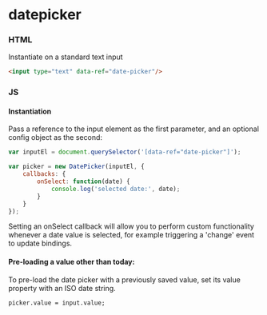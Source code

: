 # datepicker

### HTML

Instantiate on a standard text input

```html
<input type="text" data-ref="date-picker"/>
```

### JS

#### Instantiation

Pass a reference to the input element as the first parameter, and an optional config object as the second:

```js
var inputEl = document.querySelector('[data-ref="date-picker"]');

var picker = new DatePicker(inputEl, {
    callbacks: {
        onSelect: function(date) {
            console.log('selected date:', date);
        }
    }
});
```

Setting an onSelect callback will allow you to perform custom functionality whenever a date value is selected, for example triggering a 'change' event to update bindings.

#### Pre-loading a value other than today:

To pre-load the date picker with a previously saved value, set its value property with an ISO date string.

```
picker.value = input.value;
```
